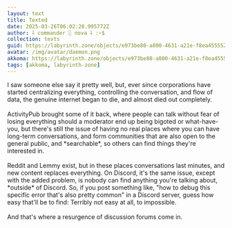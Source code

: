 ```yaml
---
layout: text
title: Texted
date: 2025-03-26T06:02:20.995772Z
author: ⸸ commander ░ nova ⸸ :~$
collection: texts
guid: https://labyrinth.zone/objects/e973be80-a800-4631-a21e-f8ea45555242
avatar: /img/avatar/daemon.png
akkoma: https://labyrinth.zone/objects/e973be80-a800-4631-a21e-f8ea45555242
tags: [akkoma, labyrinth-zone]
---
```


<p>I saw someone else say it pretty well, but, ever  since corporations have started centralizing everything, controlling the conversation, and flow of data, the genuine internet began to die, and almost died out completely.<br><br>ActivityPub brought some of it back, where people can talk without fear of losing everything should a moderator end up being bigoted or what-have-you, but there's still the issue of having no real places where you can have long-term conversations, and form communities that are also open to the general public, and *searchable*, so others can find things they're interested in.<br><br>Reddit and Lemmy exist, but in these places conversations last minutes, and new content replaces everything. On Discord, it's the same issue, except with the added problem, is nobody can find anything you're talking about, *outside* of Discord. So, if you post something like, "how to debug this specific error that's also pretty common" in a Discord server, guess how easy that'll be to find: Terribly not easy at all, to impossible.<br><br>And that's where a resurgence of discussion forums come in.</p>